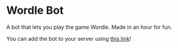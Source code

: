 # Wordle Bot

A bot that lets you play the game Wordle. Made in an hour for fun.

You can add the bot to your server using [this link](https://discord.com/api/oauth2/authorize?client_id=979977332645302272&permissions=274878254080&scope=bot%20applications.commands)!
